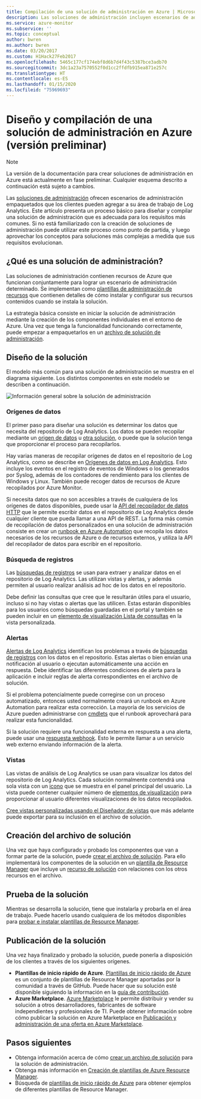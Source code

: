 ```yaml
---
title: Compilación de una solución de administración en Azure | Microsoft Docs
description: Las soluciones de administración incluyen escenarios de administración empaquetados en Azure que los clientes pueden agregar a su área de trabajo de Log Analytics.  En este artículo se proporciona información sobre cómo crear soluciones de administración que se pueden usar en su propio entorno o ponerse a disposición de sus clientes.
ms.service: azure-monitor
ms.subservice: ''
ms.topic: conceptual
author: bwren
ms.author: bwren
ms.date: 03/20/2017
ms.custom: H1Hack27Feb2017
ms.openlocfilehash: 5465c177cf174ebf8d6b7d4f43c5387bce3adb70
ms.sourcegitcommit: 3dc1a23a7570552f0d1cc2ffdfb915ea871e257c
ms.translationtype: HT
ms.contentlocale: es-ES
ms.lasthandoff: 01/15/2020
ms.locfileid: "75969693"
---
```

# <a name="design-and-build-a-management-solution-in-azure-preview"></a>Diseño y compilación de una solución de administración en Azure (versión preliminar)
> [!NOTE]
> La versión de la documentación para crear soluciones de administración en Azure está actualmente en fase preliminar. Cualquier esquema descrito a continuación está sujeto a cambios.

Las [soluciones de administración]( solutions.md) ofrecen escenarios de administración empaquetados que los clientes pueden agregar a su área de trabajo de Log Analytics.  Este artículo presenta un proceso básico para diseñar y compilar una solución de administración que es adecuada para los requisitos más comunes.  Si no está familiarizado con la creación de soluciones de administración puede utilizar este proceso como punto de partida, y luego aprovechar los conceptos para soluciones más complejas a medida que sus requisitos evolucionan.

## <a name="what-is-a-management-solution"></a>¿Qué es una solución de administración?

Las soluciones de administración contienen recursos de Azure que funcionan conjuntamente para lograr un escenario de administración determinado.  Se implementan como [plantillas de administración de recursos](../../azure-resource-manager/templates/quickstart-create-templates-use-the-portal.md) que contienen detalles de cómo instalar y configurar sus recursos contenidos cuando se instala la solución.

La estrategia básica consiste en iniciar la solución de administración mediante la creación de los componentes individuales en el entorno de Azure.  Una vez que tenga la funcionalidad funcionando correctamente, puede empezar a empaquetarlos en un [archivo de solución de administración]( solutions-solution-file.md). 


## <a name="design-your-solution"></a>Diseño de la solución
El modelo más común para una solución de administración se muestra en el diagrama siguiente.  Los distintos componentes en este modelo se describen a continuación.

![Información general sobre la solución de administración](media/solutions-creating/solution-overview.png)


### <a name="data-sources"></a>Orígenes de datos
El primer paso para diseñar una solución es determinar los datos que necesita del repositorio de Log Analytics.  Los datos se pueden recopilar mediante un [origen de datos](../../azure-monitor/platform/agent-data-sources.md) u [otra solución]( solutions.md), o puede que la solución tenga que proporcionar el proceso para recopilarlos.

Hay varias maneras de recopilar orígenes de datos en el repositorio de Log Analytics, como se describe en [Orígenes de datos en Log Analytics](../../azure-monitor/platform/agent-data-sources.md).  Esto incluye los eventos en el registro de eventos de Windows o los generados por Syslog, además de los contadores de rendimiento para los clientes de Windows y Linux.  También puede recoger datos de recursos de Azure recopilados por Azure Monitor.  

Si necesita datos que no son accesibles a través de cualquiera de los orígenes de datos disponibles, puede usar la [API del recopilador de datos HTTP](../../azure-monitor/platform/data-collector-api.md) que le permite escribir datos en el repositorio de Log Analytics desde cualquier cliente que pueda llamar a una API de REST.  La forma más común de recopilación de datos personalizados en una solución de administración consiste en crear un [runbook en Azure Automation](../../automation/automation-runbook-types.md) que recopila los datos necesarios de los recursos de Azure o de recursos externos, y utiliza la API del recopilador de datos para escribir en el repositorio.  

### <a name="log-searches"></a>Búsqueda de registros
Las [búsquedas de registros](../../azure-monitor/log-query/log-query-overview.md) se usan para extraer y analizar datos en el repositorio de Log Analytics.  Las utilizan vistas y alertas, y además permiten al usuario realizar análisis ad hoc de los datos en el repositorio.  

Debe definir las consultas que cree que le resultarán útiles para el usuario, incluso si no hay vistas o alertas que las utilicen.  Estas estarán disponibles para los usuarios como búsquedas guardadas en el portal y también se pueden incluir en un [elemento de visualización Lista de consultas](../../azure-monitor/platform/view-designer-parts.md#list-of-queries-part) en la vista personalizada.

### <a name="alerts"></a>Alertas
[Alertas de Log Analytics](../../azure-monitor/platform/alerts-overview.md) identifican los problemas a través de [búsquedas de registros](#log-searches) con los datos en el repositorio.  Estas alertas o bien envían una notificación al usuario o ejecutan automáticamente una acción en respuesta. Debe identificar las diferentes condiciones de alerta para la aplicación e incluir reglas de alerta correspondientes en el archivo de solución.

Si el problema potencialmente puede corregirse con un proceso automatizado, entonces usted normalmente creará un runbook en Azure Automation para realizar esta corrección.  La mayoría de los servicios de Azure pueden administrarse con [cmdlets](/powershell/azure/overview) que el runbook aprovechará para realizar esta funcionalidad.

Si la solución requiere una funcionalidad externa en respuesta a una alerta, puede usar una [respuesta webhook](../../azure-monitor/platform/alerts-metric.md).  Esto le permite llamar a un servicio web externo enviando información de la alerta.

### <a name="views"></a>Vistas
Las vistas de análisis de Log Analytics se usan para visualizar los datos del repositorio de Log Analytics.  Cada solución normalmente contendrá una sola vista con un [icono](../../azure-monitor/platform/view-designer-tiles.md) que se muestra en el panel principal del usuario.  La vista puede contener cualquier número de [elementos de visualización](../../azure-monitor/platform/view-designer-parts.md) para proporcionar al usuario diferentes visualizaciones de los datos recopilados.

[Cree vistas personalizadas usando el Diseñador de vistas](../../azure-monitor/platform/view-designer.md) que más adelante puede exportar para su inclusión en el archivo de solución.  


## <a name="create-solution-file"></a>Creación del archivo de solución
Una vez que haya configurado y probado los componentes que van a formar parte de la solución, puede [crear el archivo de solución]( solutions-solution-file.md).  Para ello implementará los componentes de la solución en un [plantilla de Resource Manager](../../azure-resource-manager/templates/template-syntax.md) que incluye un [recurso de solución]( solutions-solution-file.md#solution-resource) con relaciones con los otros recursos en el archivo.  


## <a name="test-your-solution"></a>Prueba de la solución
Mientras se desarrolla la solución, tiene que instalarla y probarla en el área de trabajo.  Puede hacerlo usando cualquiera de los métodos disponibles para [probar e instalar plantillas de Resource Manager](../../azure-resource-manager/templates/deploy-powershell.md).

## <a name="publish-your-solution"></a>Publicación de la solución
Una vez haya finalizado y probado la solución, puede ponerla a disposición de los clientes a través de los siguientes orígenes.

- **Plantillas de inicio rápido de Azure**.  [Plantillas de inicio rápido de Azure](https://azure.microsoft.com/resources/templates/) es un conjunto de plantillas de Resource Manager aportadas por la comunidad a través de GitHub.  Puede hacer que su solución esté disponible siguiendo la información en la [guía de contribución](https://github.com/Azure/azure-quickstart-templates/tree/master/1-CONTRIBUTION-GUIDE).
- **Azure Marketplace**.  [Azure Marketplace](https://azuremarketplace.microsoft.com/marketplace/) le permite distribuir y vender su solución a otros desarrolladores, fabricantes de software independientes y profesionales de TI.  Puede obtener información sobre cómo publicar la solución en Azure Marketplace en [Publicación y administración de una oferta en Azure Marketplace](../../marketplace/marketplace-publishers-guide.md).



## <a name="next-steps"></a>Pasos siguientes
* Obtenga información acerca de cómo [crear un archivo de solución]( solutions-solution-file.md) para la solución de administración.
* Obtenga más información en [Creación de plantillas de Azure Resource Manager](../../azure-resource-manager/templates/template-syntax.md).
* Búsqueda de [plantillas de inicio rápido de Azure](https://azure.microsoft.com/documentation/templates) para obtener ejemplos de diferentes plantillas de Resource Manager.
